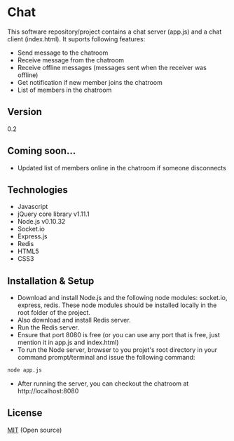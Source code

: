 Chat
====

This software repository/project contains a chat server (app.js) and a chat client (index.html). It suports following features:

  - Send message to the chatroom
  - Receive message from the chatroom
  - Receive offline messages (messages sent when the receiver was offline)
  - Get notification if new member joins the chatroom 
  - List of members in the chatroom


Version
----

0.2


Coming soon...
----
    
  - Updated list of members online in the chatroom if someone disconnects


Technologies
----
* Javascript
* jQuery core library v1.11.1
* Node.js v0.10.32
* Socket.io
* Express.js
* Redis
* HTML5
* CSS3


Installation & Setup
----

* Download and install Node.js and the following node modules: socket.io, express, redis. These node modules should be installed locally in the root folder of the project.
* Also download and install Redis server.
* Run the Redis server.
* Ensure that port 8080 is free (or you can use any port that is free, just mention it in app.js and index.html)
* To run the Node server, browser to you projet's root directory in your command prompt/terminal and issue the following command:

```sh
node app.js
```
* After running the server, you can checkout the chatroom at http://localhost:8080


License
----

[MIT] (Open source)

[MIT]:http://opensource.org/licenses/MIT